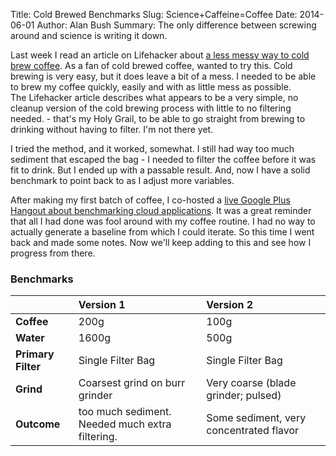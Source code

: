 Title: Cold Brewed Benchmarks
Slug: Science+Caffeine=Coffee
Date: 2014-06-01
Author: Alan Bush
Summary: The only difference between screwing around and science is writing it down.

Last week I read an article on Lifehacker about [a less messy way to cold brew coffee](http://lifehacker.com/this-cheap-no-mess-cold-brew-system-offers-a-hassle-fr-1582395519). As a fan of cold brewed coffee, wanted to try this. Cold brewing is very easy, but it does leave a bit of a mess. I needed to be able to brew my coffee quickly, easily and with as little mess as possible.  
The Lifehacker article describes what appears to be a very simple, no cleanup version of the cold brewing process with little to no filtering needed. - that's my Holy Grail, to be able to go straight from brewing to drinking without having to filter. I'm not there yet. 

I tried the method, and it worked, somewhat.  I still had way too much sediment that escaped the bag - I needed to filter the coffee before it was fit to drink. But I ended up with a passable result. And, now I have a solid benchmark to point back to as I adjust more variables. 

After making my first batch of coffee, I co-hosted a [live Google Plus Hangout about benchmarking cloud applications](http://www.youtube.com/watch?v=zhi8E15_yEQ&amp;feature=share). It was a great reminder that all I had done was fool around with my coffee routine. I had no way to actually generate a baseline from which I could iterate. So this time I went back and made some notes. Now we'll keep adding to this and see how I progress from there. 

### Benchmarks

<table>
<colgroup>
<col style="text-align:left;"/>
<col style="text-align:left;"/>
</colgroup>

<thead>
<tr>
	<th style="text-align:left;"></th>
	<th style="text-align:left;">Version 1</th>
	<th style="text-align:left;">Version 2</th>
</tr>
</thead>

<tbody>
<tr>
	<td style="text-align:left;"><strong>Coffee</strong></td>
	<td style="text-align:left;">200g</td>
	<td style="text-align:left;">100g</td>
</tr>
<tr>
	<td style="text-align:left;"><strong>Water</strong></td>
	<td style="text-align:left;">1600g</td>
	<td style="text-align:left;">500g</td>
</tr>
<tr>
	<td style="text-align:left;"><strong>Primary Filter</strong></td>
	<td style="text-align:left;">Single Filter Bag</td>
	<td style="text-align:left;">Single Filter Bag</td>
</tr>
<tr>
	<td style="text-align:left;"><strong>Grind</strong></td>
	<td style="text-align:left;">Coarsest grind on burr grinder</td>
	<td style="text-align:left;">Very coarse (blade grinder; pulsed)</td>
</tr>
<tr>
	<td style="text-align:left;"><strong>Outcome</strong></td>
	<td style="text-align:left;">too much sediment. Needed much extra filtering.</td>
	<td style="text-align:left;">Some sediment, very concentrated flavor</td>
</tr>
</tbody>
</table>

